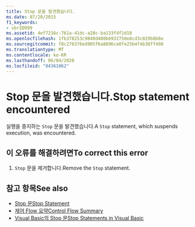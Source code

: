 ```yaml
---
title: Stop 문을 발견했습니다.
ms.date: 07/20/2015
f1_keywords:
- vbrID999
ms.assetid: 4ef7216c-761a-41dc-a20c-ba133f4f1d18
ms.openlocfilehash: 1fb378253c9840d480b6932758e8cd3c029b8b8e
ms.sourcegitcommit: f8c270376ed905f6a8896ce0fe25b4f4b38ff498
ms.translationtype: MT
ms.contentlocale: ko-KR
ms.lasthandoff: 06/04/2020
ms.locfileid: "84361062"
---
```

# <a name="stop-statement-encountered"></a><span data-ttu-id="7c288-102">Stop 문을 발견했습니다.</span><span class="sxs-lookup"><span data-stu-id="7c288-102">Stop statement encountered</span></span>
<span data-ttu-id="7c288-103">실행을 중지하는 `Stop` 문을 발견했습니다.</span><span class="sxs-lookup"><span data-stu-id="7c288-103">A `Stop` statement, which suspends execution, was encountered.</span></span>  
  
## <a name="to-correct-this-error"></a><span data-ttu-id="7c288-104">이 오류를 해결하려면</span><span class="sxs-lookup"><span data-stu-id="7c288-104">To correct this error</span></span>  
  
1. <span data-ttu-id="7c288-105">`Stop` 문을 제거합니다.</span><span class="sxs-lookup"><span data-stu-id="7c288-105">Remove the `Stop` statement.</span></span>  
  
## <a name="see-also"></a><span data-ttu-id="7c288-106">참고 항목</span><span class="sxs-lookup"><span data-stu-id="7c288-106">See also</span></span>

- [<span data-ttu-id="7c288-107">Stop 문</span><span class="sxs-lookup"><span data-stu-id="7c288-107">Stop Statement</span></span>](../language-reference/statements/stop-statement.md)
- [<span data-ttu-id="7c288-108">제어 Flow 요약</span><span class="sxs-lookup"><span data-stu-id="7c288-108">Control Flow Summary</span></span>](../language-reference/keywords/control-flow-summary.md)
- [<span data-ttu-id="7c288-109">Visual Basic의 Stop 문</span><span class="sxs-lookup"><span data-stu-id="7c288-109">Stop Statements in Visual Basic</span></span>](/visualstudio/debugger/stop-statements-in-visual-basic)
